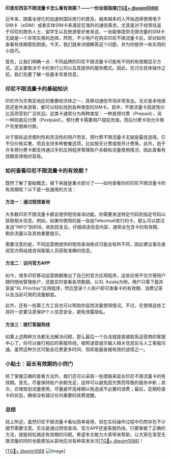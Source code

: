 **印度尼西亚不限流量卡怎么看有效期？——一份全面指南[[TG💪+ @esim1088](https://t.me/s/esim1088)]**

近年来，随着全球化的加速和国际旅行的普及，越来越多的人开始选择使用电子SIM卡（eSIM）或者实体SIM卡来满足在海外的通信需求。尤其是对于经常往返于印尼的商务人士、留学生以及旅游爱好者来说，一张能够提供无限流量的SIM卡无疑是一个非常实用的选择。然而，不少用户在购买印尼不限流量卡后，却对如何查看有效期感到困惑。今天，我们就来详细解答这个问题，并为你提供一些实用的小技巧。

首先，让我们明确一点：不同品牌的印尼不限流量卡可能有不同的有效期显示方式。这主要取决于卡的发行公司以及其提供的服务模式。因此，在讨论具体操作之前，我们先要了解一些基本背景信息。

### 印尼不限流量卡的基础知识

印尼作为东南亚地区的重要经济体之一，其移动通信市场非常发达。无论是本地居民还是外来游客，都可以轻松找到各种类型的SIM卡。其中，不限流量卡因其性价比高而受到广泛欢迎。这类卡通常分为两种类型：一种是预付费（Prepaid），另一种则是后付费（Postpaid）。预付费卡需要用户提前充值，而后付费卡则允许用户先使用再付款。

对于那些追求便利性和灵活性的用户而言，预付费不限流量卡无疑是最佳选择。它不仅价格实惠，而且支持多种套餐选项，比如按天计费或按月计费等。此外，由于许多预付费卡都支持通过手机应用程序管理账户余额和流量使用情况，因此查看有效期变得相对容易。

### 如何查看印尼不限流量卡的有效期？

既然了解了基础概念，接下来就是重点部分了——如何查看你的印尼不限流量卡的有效期呢？以下是一些通用的方法：

#### 方法一：通过短信查询
大多数印尼不限流量卡都会提供短信查询功能。你需要发送特定代码到指定号码以获取相关信息。例如，如果你使用的是一张由Telkomsel发行的卡，那么可以尝试发送“INFO”到858。收到回复后，仔细阅读信息内容，通常会包含卡的有效期、剩余流量以及其他重要提示。

需要注意的是，不同运营商提供的短信查询格式可能会有所不同，因此建议事先查阅官方网站或咨询客服人员获取准确的信息。

#### 方法二：访问官方APP
如今，很多印尼移动运营商都推出了自己的官方应用程序，这些应用不仅方便用户随时随地管理账户，还能实时查看各项数据。以XL Axiata为例，用户只需下载并安装“XL Prioritas”应用程序，然后登录个人账户即可查看卡的有效期、消费记录以及当前可用的流量额度。

此外，还有一些第三方工具也可以帮助你监控流量使用情况。不过，在使用这些工具时一定要注意保护个人信息安全，避免泄露隐私。

#### 方法三：拨打客服热线
如果上述两种方法都无法解决问题，那么最后一个办法就是直接联系运营商的客服中心了。你可以拨打相应的客服热线，按照语音提示输入相关信息后与人工客服沟通。虽然这种方式可能会花费更多时间，但却是最直接有效的途径之一。

### 小贴士：延长有效期的小窍门

除了掌握正确的查看方法外，我们还可以采取一些措施来延长印尼不限流量卡的有效期。首先，尽量保持账户余额充足，这样可以避免因欠费而导致的服务中断；其次，合理规划流量使用，尽量避开高峰期以免造成不必要的浪费；最后，定期检查卡的状态，确保没有错过任何重要的续费提醒。

### 总结

综上所述，虽然印尼不限流量卡看似简单易用，但在实际操作过程中仍然存在不少细节需要注意。无论是通过短信查询、官方APP还是客服热线，只要掌握了正确的方法，就能轻松搞定有效期的问题。希望本文能为大家带来帮助，让大家在享受无限流量的同时也能更加从容地应对各种突发状况[[TG💪+ @esim1088](https://t.me/s/esim1088)]！

[[TG💪+ @esim1088](https://t.me/s/esim1088) ![Image](https://i.postimg.cc/4NQfJmqS/Snipaste-2025-05-13-00-14-12.png)]